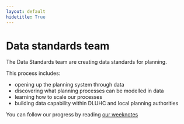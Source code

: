 ```yaml
---
layout: default
hidetitle: True
---
```


# Data standards team

The Data Standards team are creating data standards for planning.

This process includes:

- opening up the planning system through data
- discovering what planning processes can be modelled in data
- learning how to scale our processes
- building data capability within DLUHC and local planning authorities

You can follow our progress by reading [our weeknotes](weeknote)
